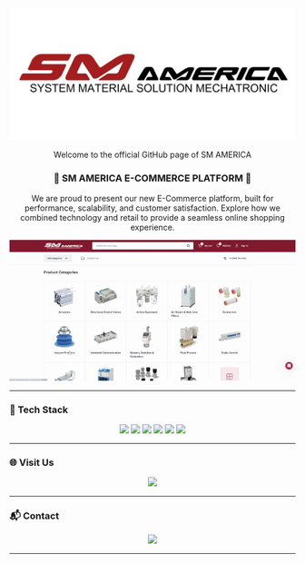 <p align="center">
  <img src="https://raw.githubusercontent.com/SM-America/SM-America/main/SM%20FINAL%20LOGO.jpg" alt="SM AMERICA LOGO" width="600"/>
</p>

<p align="center">Welcome to the official GitHub page of SM AMERICA</p>

<h3 align="center">🛒 SM AMERICA E-COMMERCE PLATFORM 🛒</h3>

<p align="center">
We are proud to present our new E-Commerce platform, built for performance, scalability, and customer satisfaction.  
Explore how we combined technology and retail to provide a seamless online shopping experience.
</p>

<p align="center">
  <img src="https://raw.githubusercontent.com/SM-America/SM-America/main/WebsiteGtf-ezgif.com-video-to-gif-converter.gif" alt="SM AMERICA E-Commerce Demo" width="800"/>
</p>

---

### 🔧 Tech Stack

<p align="center">
  <img src="https://img.shields.io/badge/Java-007396?style=flat-square&logo=Java&logoColor=white"/>
  <img src="https://img.shields.io/badge/MySQL-E6B91E?style=flat-square&logo=MySQL&logoColor=white"/>
  <img src="https://img.shields.io/badge/Python-3766AB?style=flat-square&logo=Python&logoColor=white"/>
  <img src="https://img.shields.io/badge/HTML-E34F26?style=flat-square&logo=HTML5&logoColor=white"/>
  <img src="https://img.shields.io/badge/CSS-1572B6?style=flat-square&logo=CSS3&logoColor=white"/>
  <img src="https://img.shields.io/badge/JavaScript-F7DF1E?style=flat-square&logo=JavaScript&logoColor=black"/>
</p>

---

### 🌐 Visit Us

<p align="center">
  <a href="https://www.smamerica.com" target="_blank"><img src="https://img.shields.io/badge/Website-smamerica.com-blue?style=flat-square&logo=Google-Chrome&logoColor=white"/></a>
</p>

---

### 📬 Contact

<p align="center">
  <a href="mailto:info@smamerica.com"><img src="https://img.shields.io/badge/Email-info@smamerica.com-EA4335?style=flat-square&logo=Gmail&logoColor=white"/></a>
</p>

---

<p align="center">
  <!-- (방문자 수 배지 등 원하면 여기 추가) -->
</p>
